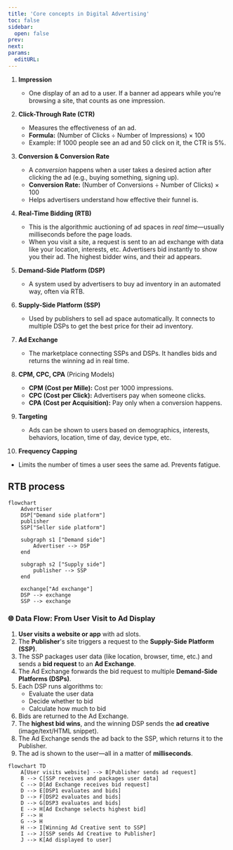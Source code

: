 ```yaml
---
title: 'Core concepts in Digital Advertising'
toc: false
sidebar:
  open: false
prev: 
next:
params:
  editURL: 
---
```


1. **Impression**  
   - One display of an ad to a user. If a banner ad appears while you’re browsing a site, that counts as one impression.

2. **Click-Through Rate (CTR)**  
   - Measures the effectiveness of an ad.  
   - **Formula:** (Number of Clicks ÷ Number of Impressions) × 100  
   - Example: If 1000 people see an ad and 50 click on it, the CTR is 5%.

3. **Conversion & Conversion Rate**  
   - A *conversion* happens when a user takes a desired action after clicking the ad (e.g., buying something, signing up).  
   - **Conversion Rate:** (Number of Conversions ÷ Number of Clicks) × 100  
   - Helps advertisers understand how effective their funnel is.

4. **Real-Time Bidding (RTB)**  
   - This is the algorithmic auctioning of ad spaces in *real time*—usually milliseconds before the page loads.  
   - When you visit a site, a request is sent to an ad exchange with data like your location, interests, etc. Advertisers bid instantly to show you their ad. The highest bidder wins, and their ad appears.

5. **Demand-Side Platform (DSP)**  
   - A system used by advertisers to buy ad inventory in an automated way, often via RTB.

6. **Supply-Side Platform (SSP)**  
   - Used by publishers to sell ad space automatically. It connects to multiple DSPs to get the best price for their ad inventory.

7. **Ad Exchange**  
   - The marketplace connecting SSPs and DSPs. It handles bids and returns the winning ad in real time.

8. **CPM, CPC, CPA** (Pricing Models)  
   - **CPM (Cost per Mille):** Cost per 1000 impressions.  
   - **CPC (Cost per Click):** Advertisers pay when someone clicks.  
   - **CPA (Cost per Acquisition):** Pay only when a conversion happens.

9. **Targeting**  
   - Ads can be shown to users based on demographics, interests, behaviors, location, time of day, device type, etc.

10. **Frequency Capping**  
   - Limits the number of times a user sees the same ad. Prevents fatigue.


## RTB process

```mermaid
flowchart 
    Advertiser
    DSP["Demand side platform"]
    publisher
    SSP["Seller side platform"]

    subgraph s1 ["Demand side"]
        Advertiser --> DSP
    end

    subgraph s2 ["Supply side"]
        publisher --> SSP
    end

    exchange["Ad exchange"]
    DSP --> exchange 
    SSP --> exchange
```

### 🌐 **Data Flow: From User Visit to Ad Display**

1. **User visits a website or app** with ad slots.
2. The **Publisher**'s site triggers a request to the **Supply-Side Platform (SSP)**.
3. The SSP packages user data (like location, browser, time, etc.) and sends a **bid request** to an **Ad Exchange**.
4. The Ad Exchange forwards the bid request to multiple **Demand-Side Platforms (DSPs)**.
5. Each DSP runs algorithms to:
   - Evaluate the user data
   - Decide whether to bid
   - Calculate how much to bid
6. Bids are returned to the Ad Exchange.
7. The **highest bid wins**, and the winning DSP sends the **ad creative** (image/text/HTML snippet).
8. The Ad Exchange sends the ad back to the SSP, which returns it to the Publisher.
9. The ad is shown to the user—all in a matter of **milliseconds**.


```mermaid
flowchart TD
    A[User visits website] --> B[Publisher sends ad request]
    B --> C[SSP receives and packages user data]
    C --> D[Ad Exchange receives bid request]
    D --> E[DSP1 evaluates and bids]
    D --> F[DSP2 evaluates and bids]
    D --> G[DSP3 evaluates and bids]
    E --> H[Ad Exchange selects highest bid]
    F --> H
    G --> H
    H --> I[Winning Ad Creative sent to SSP]
    I --> J[SSP sends Ad Creative to Publisher]
    J --> K[Ad displayed to user]
```

